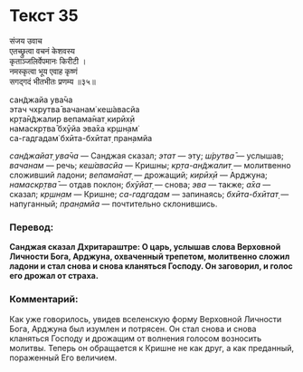 # Текст 35

संजय उवाच  
एतच्छ्रुत्वा वचनं केशवस्य  
कृताञ्जलिर्वेपमानः किरीटी ।  
नमस्कृत्वा भूय एवाह कृष्णं  
सगद्गदं भीतभीतः प्रणम्य ॥३५॥

сан̃джайа ува̄ча  
этач чхрутва̄ вачанам̇ кеш́авасйа  
кр̣та̄н̃джалир вепама̄нат̣ кирӣх̣ӣ  
намаскр̣тва̄ бхӯйа эва̄ха кр̣шн̣ам̇  
са-гадгадам̇ бхӣта-бхӣтат̣ пран̣амйа

_сан̃джайат̣ ува̄ча_ — Санджая сказал; _этат_ — эту; _ш́рутва̄_ — услышав; _вачанам_ — речь; _кеш́авасйа_ — Кришны; _кр̣та-ан̃джалит̣_ — молитвенно сложивший ладони; _вепама̄нат̣_ — дрожащий; _кирӣх̣ӣ_ — Арджуна; _намаскр̣тва̄_ — отдав поклон; _бхӯйат̣_ — снова; _эва_ — также; _а̄ха_ — сказал; _кр̣шн̣ам_ — Кришне; _са-гадгадам_ — запинаясь; _бхӣта-бхӣтат̣_ — напуганный; _пран̣амйа_ — почтительно склонившись.

### Перевод:

**Санджая сказал Дхритараштре: О царь, услышав слова Верховной Личности Бога, Арджуна, охваченный трепетом, молитвенно сложил ладони и стал снова и снова кланяться Господу. Он заговорил, и голос его дрожал от страха.**

### Комментарий:

Как уже говорилось, увидев вселенскую форму Верховной Личности Бога, Арджуна был изумлен и потрясен. Он стал снова и снова кланяться Господу и дрожащим от волнения голосом возносить молитвы. Теперь он обращается к Кришне не как друг, а как преданный, пораженный Его величием.